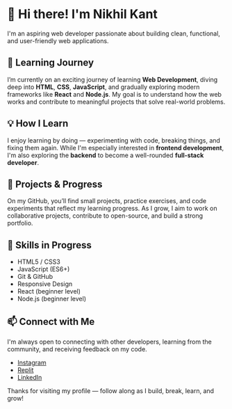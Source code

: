 <h1>👋 Hi there! I'm Nikhil Kant</h1>
  <p>
    I'm an aspiring web developer passionate about building clean, functional, and user-friendly web applications.
  </p>

  <h2>🌱 Learning Journey</h2>
  <p>
    I’m currently on an exciting journey of learning <strong>Web Development</strong>, diving deep into <strong>HTML</strong>, <strong>CSS</strong>, <strong>JavaScript</strong>, and gradually exploring modern frameworks like <strong>React</strong> and <strong>Node.js</strong>. My goal is to understand how the web works and contribute to meaningful projects that solve real-world problems.
  </p>

  <h2>💡 How I Learn</h2>
  <p>
    I enjoy learning by doing — experimenting with code, breaking things, and fixing them again. While I'm especially interested in <strong>frontend development</strong>, I'm also exploring the <strong>backend</strong> to become a well-rounded <strong>full-stack developer</strong>.
  </p>

  <h2>📁 Projects & Progress</h2>
  <p>
    On my GitHub, you’ll find small projects, practice exercises, and code experiments that reflect my learning progress. As I grow, I aim to work on collaborative projects, contribute to open-source, and build a strong portfolio.
  </p>

  <h2>🔧 Skills in Progress</h2>
  <ul>
    <li>HTML5 / CSS3</li>
    <li>JavaScript (ES6+)</li>
    <li>Git & GitHub</li>
    <li>Responsive Design</li>
    <li>React (beginner level)</li>
    <li>Node.js (beginner level)</li>
  </ul>

  <h2>📫 Connect with Me</h2>
  <p>
    I'm always open to connecting with other developers, learning from the community, and receiving feedback on my code.
  </p>

  <ul>
    <li><a href="https://www.instagram.com/yourusername" target="_blank">Instagram</a></li>
    <li><a href="https://replit.com/@yourusername" target="_blank">Replit</a></li>
    <li><a href="https://www.linkedin.com/in/yourusername" target="_blank">LinkedIn</a></li>
  </ul>

  <p>Thanks for visiting my profile — follow along as I build, break, learn, and grow!</p>
